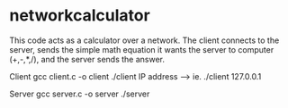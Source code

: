# networkcalculator

This code acts as a calculator over a network. 
The client connects to the server, sends the simple math equation it wants the server to computer (+,-,*,/), and the server sends the answer.

Client
gcc client.c -o client
./client IP address --> ie. ./client 127.0.0.1

Server
gcc server.c -o server
./server
